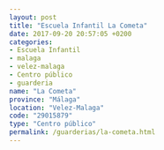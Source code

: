 ```yaml
---
layout: post
title: "Escuela Infantil La Cometa"
date: 2017-09-20 20:57:05 +0200
categories:
- Escuela Infantil
- malaga
- velez-malaga
- Centro público
- guarderia
name: "La Cometa"
province: "Málaga"
location: "Velez-Malaga"
code: "29015879"
type: "Centro público"
permalink: /guarderias/la-cometa.html
---
```

